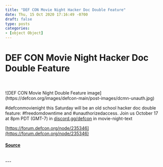 ```yaml
---
title: "DEF CON Movie Night Hacker Doc Double Feature"
date: Thu, 15 Oct 2020 17:16:49 -0700
draft: false
type: posts
categories: 
- [object Object]
---
```

# DEF CON Movie Night Hacker Doc Double Feature

<br/>

<br/>
![DEF CON Movie Night Double Feature image](https://defcon.org/images/defcon-main/post-images/dcmn-unauth.jpg)

#defconmovienight this Saturday will be an old school hacker doc double feature: #freedomdowntime and #unauthorizedaccess. Join us October 17 at 8pm PDT (GMT-7) in [discord.gg/defcon](https://discord.gg/defcon) in movie-night-text

[https://forum.defcon.org/node/235346](https://forum.defcon.org/node/235346)

#### [Source](https://forum.defcon.org/node/235346)

<br/>
---
